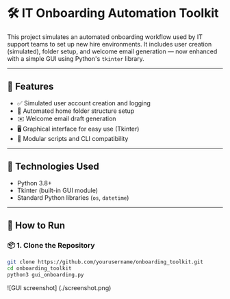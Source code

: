 # 🛠️ IT Onboarding Automation Toolkit

This project simulates an automated onboarding workflow used by IT support teams to set up new hire environments. It includes user creation (simulated), folder setup, and welcome email generation — now enhanced with a simple GUI using Python's `tkinter` library.

---

## 📌 Features

- ✅ Simulated user account creation and logging
- 📁 Automated home folder structure setup
- ✉️ Welcome email draft generation
- 🖥️ Graphical interface for easy use (Tkinter)
- 📄 Modular scripts and CLI compatibility

---

## 🧰 Technologies Used

- Python 3.8+
- Tkinter (built-in GUI module)
- Standard Python libraries (`os`, `datetime`)

---

## 🚀 How to Run

### 📦 1. Clone the Repository

```bash
git clone https://github.com/yourusername/onboarding_toolkit.git
cd onboarding_toolkit
python3 gui_onboarding.py

```

![GUI screenshot] (./screenshot.png)

